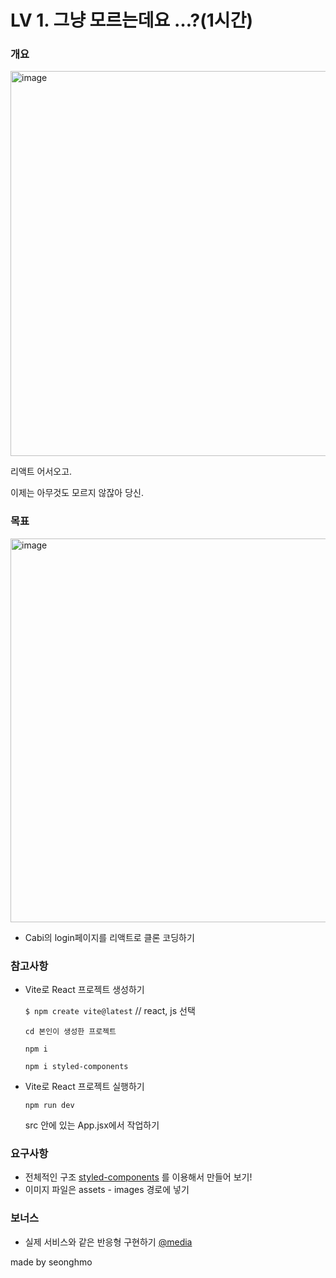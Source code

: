 # LV 1. 그냥 모르는데요 …?(1시간)

### 개요

<img width="616" alt="image" src="https://github.com/42cabi/on-boarding/assets/72684256/3442d528-99b9-41ea-b416-d18bc100da91">

리액트 어서오고.

이제는 아무것도 모르지 않잖아 당신.

### 목표

<img width="614" alt="image" src="https://github.com/42cabi/on-boarding/assets/72684256/a223b70e-ea6a-4cb8-80ab-6234e4da1e6a">

- Cabi의 login페이지를 리액트로 클론 코딩하기

### 참고사항

- Vite로 React 프로젝트 생성하기

    `$ npm create vite@latest` // react, js 선택

    `cd 본인이 생성한 프로젝트`

    `npm i`

    `npm i styled-components`

- Vite로 React 프로젝트 실행하기

    `npm run dev`

    src 안에 있는 App.jsx에서 작업하기


### 요구사항

- 전체적인 구조 [styled-components](https://styled-components.com/docs/basics#getting-started) 를 이용해서 만들어 보기!
- 이미지 파일은 assets - images 경로에 넣기

### 보너스

- 실제 서비스와 같은 반응형 구현하기 [@media](https://developer.mozilla.org/ko/docs/Web/CSS/@media)

made by seonghmo
